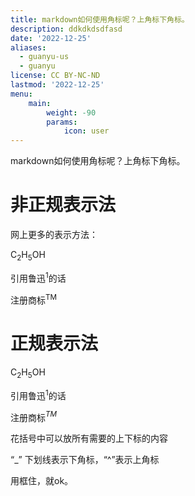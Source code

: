 ```yaml
---
title: markdown如何使用角标呢？上角标下角标。
description: ddkdkdsdfasd
date: '2022-12-25'
aliases:
  - guanyu-us
  - guanyu
license: CC BY-NC-ND
lastmod: '2022-12-25'
menu:
    main: 
        weight: -90
        params:
            icon: user
---
```


markdown如何使用角标呢？上角标下角标。

# 非正规表示法

网上更多的表示方法：

C<sub>2</sub>H<sub>5</sub>OH

引用鲁迅<sup>1</sup>的话

注册商标<sup>TM</sup>

# 正规表示法

C$_{2}$H$_{5}$OH

引用鲁迅$^{1}$的话

注册商标$^{TM}$


花括号中可以放所有需要的上下标的内容

“_” 下划线表示下角标，“^”表示上角标

用${}$框住，就ok。
